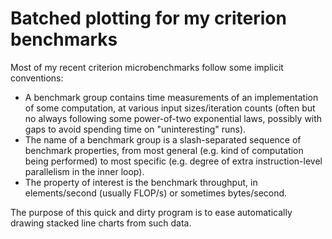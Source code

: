 # Batched plotting for my criterion benchmarks

Most of my recent criterion microbenchmarks follow some implicit conventions:

- A benchmark group contains time measurements of an implementation of some
  computation, at various input sizes/iteration counts (often but no always
  following some power-of-two exponential laws, possibly with gaps to avoid
  spending time on "uninteresting" runs).
- The name of a benchmark group is a slash-separated sequence of benchmark
  properties, from most general (e.g. kind of computation being performed) to
  most specific (e.g. degree of extra instruction-level parallelism in the inner
  loop).
- The property of interest is the benchmark throughput, in elements/second
  (usually FLOP/s) or sometimes bytes/second.

The purpose of this quick and dirty program is to ease automatically drawing
stacked line charts from such data.
